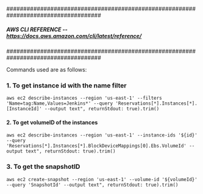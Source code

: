 ####################################################################################
##### AWS CLI REFERENCE -- https://docs.aws.amazon.com/cli/latest/reference/ #######
####################################################################################

Commands used are as follows:

### 1. To get instance id with the name filter

```
aws ec2 describe-instances --region 'us-east-1' --filters 'Name=tag:Name,Values=Jenkins*' --query 'Reservations[*].Instances[*].[InstanceId]' --output text", returnStdout: true).trim()
```

#### 2. To get volumeID of the instances

```
aws ec2 describe-instances --region 'us-east-1' --instance-ids '${id}' --query 'Reservations[*].Instances[*].BlockDeviceMappings[0].Ebs.VolumeId' --output text", returnStdout: true).trim()
```

### 3. To get the snapshotID

```
aws ec2 create-snapshot --region 'us-east-1' --volume-id '${volumeId}' --query 'SnapshotId' --output text", returnStdout: true).trim()
```